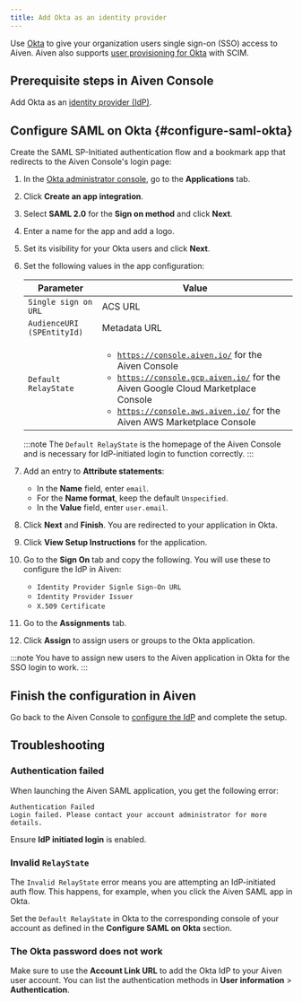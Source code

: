 ```yaml
---
title: Add Okta as an identity provider
---
```


Use [Okta](https://www.okta.com/) to give your organization users single sign-on (SSO) access to Aiven. Aiven also supports [user provisioning for Okta](/docs/platform/howto/okta-user-provisioning-with-scim) with SCIM.

## Prerequisite steps in Aiven Console

Add Okta as an
[identity provider (IdP)](/docs/platform/howto/saml/add-identity-providers#add-idp-aiven-console).

## Configure SAML on Okta {#configure-saml-okta}

Create the SAML SP-Initiated authentication flow and a bookmark app that redirects
to the Aiven Console's login page:

1.  In the [Okta administrator console](https://login.okta.com/), go to the
     **Applications** tab.
1.  Click **Create an app integration**.
1.  Select **SAML 2.0** for the **Sign on method** and click **Next**.
1.  Enter a name for the app and add a logo.
1.  Set its visibility for your Okta users and click **Next**.
1.  Set the following values in the app configuration:

    | Parameter                  | Value                                                                                                                                                                                                                                                                           |
    | -------------------------- | ------------------------------------------------------------------------------------------------------------------------------------------------------------------------------------------------------------------------------------------------------------------------------- |
    | `Single sign on URL`       | ACS URL                                                                                                                                                                                                                                                                         |
    | `AudienceURI (SPEntityId)` | Metadata URL                                                                                                                                                                                                                                                                    |
    | `Default RelayState`       | <ul><li><code>https://console.aiven.io/</code> for the Aiven Console</li> <li><code>https://console.gcp.aiven.io/</code> for the Aiven Google Cloud Marketplace Console</li> <li><code>https://console.aws.aiven.io/</code> for the Aiven AWS Marketplace Console</li></ul> |

    :::note
    The `Default RelayState` is the homepage of the Aiven Console and is
    necessary for IdP-initiated login to function correctly.
    :::

1.  Add an entry to **Attribute statements**:
    - In the **Name** field, enter `email`.
    - For the **Name format**, keep the default `Unspecified`.
    - In the **Value** field, enter `user.email`.

1.  Click **Next** and **Finish**. You are redirected to your
    application in Okta.

1. Click **View Setup Instructions** for the application.

1. Go to the **Sign On** tab and copy the following. You will use these to configure
    the IdP in Aiven:

    -   `Identity Provider Signle Sign-On URL`
    -   `Identity Provider Issuer`
    -   `X.509 Certificate`

1. Go to the **Assignments** tab.

1. Click **Assign** to assign users or groups to the Okta application.

:::note
You have to assign new users to the Aiven application in Okta for the SSO
login to work.
:::

## Finish the configuration in Aiven

Go back to the Aiven Console to
[configure the IdP](/docs/platform/howto/saml/add-identity-providers#configure-idp-aiven-console)
and complete the setup.

## Troubleshooting

### Authentication failed

When launching the Aiven SAML application, you get the following error:

```text
Authentication Failed
Login failed. Please contact your account administrator for more details.
```

Ensure **IdP initiated login** is enabled.

### Invalid `RelayState`

The `Invalid RelayState` error means you are attempting an
IdP-initiated auth flow. This happens, for example, when you click the
Aiven SAML app in Okta.

Set the `Default RelayState` in Okta to the
corresponding console of your account as defined in the **Configure SAML
on Okta** section.

### The Okta password does not work

Make sure to use the **Account Link URL** to add the Okta IdP to your
Aiven user account. You can list the authentication methods in
**User information** > **Authentication**.
